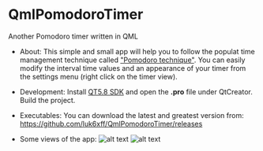 # QmlPomodoroTimer
Another Pomodoro timer written in QML

* About:
This simple and small app will help you to follow the populat time management technique called ["Pomodoro technique"](https://en.wikipedia.org/wiki/Pomodoro_Technique).
You can easily modify the interval time values and an appearance of your timer from the settings menu (right click on the timer view).

* Development:
Install [QT5.8 SDK](https://download.qt.io/archive/qt/5.8/) and open the **.pro** file under QtCreator. Build the project.

* Executables:
You can download the latest and greatest version from: https://github.com/luk6xff/QmlPomodoroTimer/releases

* Some views of the app: 
![alt text](https://github.com/luk6xff/QmlPomodoroTimer/blob/master/img1.png "Pomodoro timer in the bottom right corner")
![alt text](https://github.com/luk6xff/QmlPomodoroTimer/blob/master/img2.png "Settings view")
